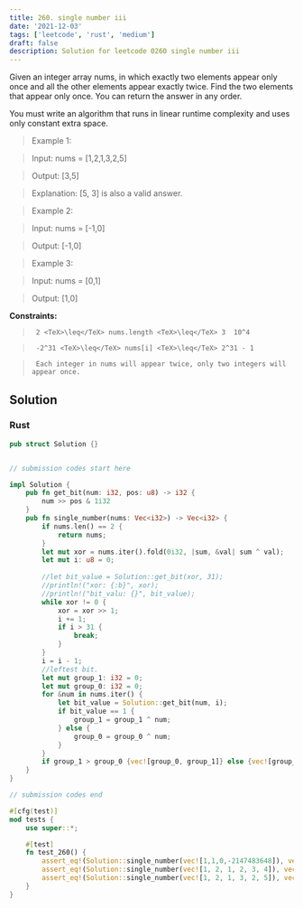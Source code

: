 ```yaml
---
title: 260. single number iii
date: '2021-12-03'
tags: ['leetcode', 'rust', 'medium']
draft: false
description: Solution for leetcode 0260 single number iii
---
```


 

  Given an integer array nums, in which exactly two elements appear only once and all the other elements appear exactly twice. Find the two elements that appear only once. You can return the answer in any order.

  You must write an algorithm that runs in linear runtime complexity and uses only constant extra space.

   

 >   Example 1:

  

 >   Input: nums <TeX>=</TeX> [1,2,1,3,2,5]

 >   Output: [3,5]

 >   Explanation:  [5, 3] is also a valid answer.

  

 >   Example 2:

  

 >   Input: nums <TeX>=</TeX> [-1,0]

 >   Output: [-1,0]

  

 >   Example 3:

  

 >   Input: nums <TeX>=</TeX> [0,1]

 >   Output: [1,0]

  

   

  **Constraints:**

  

 >   	2 <TeX>\leq</TeX> nums.length <TeX>\leq</TeX> 3  10^4

 >   	-2^31 <TeX>\leq</TeX> nums[i] <TeX>\leq</TeX> 2^31 - 1

 >   	Each integer in nums will appear twice, only two integers will appear once.


## Solution
### Rust
```rust
pub struct Solution {}


// submission codes start here

impl Solution {
    pub fn get_bit(num: i32, pos: u8) -> i32 {
        num >> pos & 1i32 
    }
    pub fn single_number(nums: Vec<i32>) -> Vec<i32> {
        if nums.len() == 2 {
            return nums;
        }
        let mut xor = nums.iter().fold(0i32, |sum, &val| sum ^ val);
        let mut i: u8 = 0;
        
        //let bit_value = Solution::get_bit(xor, 31);
        //println!("xor: {:b}", xor);
        //println!("bit_valu: {}", bit_value);
        while xor != 0 {
            xor = xor >> 1;
            i += 1;
            if i > 31 {
                break;
            }
        }
        i = i - 1;
        //leftest bit. 
        let mut group_1: i32 = 0;
        let mut group_0: i32 = 0;
        for &num in nums.iter() {
            let bit_value = Solution::get_bit(num, i);
            if bit_value == 1 {
                group_1 = group_1 ^ num;
            } else {
                group_0 = group_0 ^ num;
            }
        }
        if group_1 > group_0 {vec![group_0, group_1]} else {vec![group_1, group_0]}
    }
}

// submission codes end

#[cfg(test)]
mod tests {
    use super::*;

    #[test]
    fn test_260() {
        assert_eq!(Solution::single_number(vec![1,1,0,-2147483648]), vec![-2147483648, 0]);
        assert_eq!(Solution::single_number(vec![1, 2, 1, 2, 3, 4]), vec![3, 4]);
        assert_eq!(Solution::single_number(vec![1, 2, 1, 3, 2, 5]), vec![3, 5]);
    }
}

```
